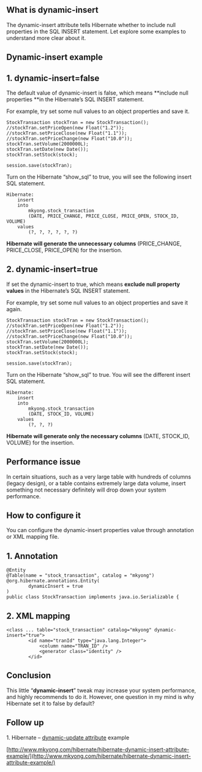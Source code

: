 ## What is dynamic-insert

The dynamic-insert attribute tells Hibernate whether to include null properties in the SQL INSERT statement. Let explore some examples to understand more clear about it.

## Dynamic-insert example

## 1\. dynamic-insert=false

The default value of dynamic-insert is false, which means **include null properties **in the Hibernate’s SQL INSERT statement.

For example, try set some null values to an object properties and save it.

    StockTransaction stockTran = new StockTransaction();
    //stockTran.setPriceOpen(new Float("1.2"));
    //stockTran.setPriceClose(new Float("1.1"));
    //stockTran.setPriceChange(new Float("10.0"));
    stockTran.setVolume(2000000L);
    stockTran.setDate(new Date());
    stockTran.setStock(stock);

    session.save(stockTran);

Turn on the Hibernate “show_sql” to true, you will see the following insert SQL statement.

    Hibernate:
        insert
        into
            mkyong.stock_transaction
            (DATE, PRICE_CHANGE, PRICE_CLOSE, PRICE_OPEN, STOCK_ID, VOLUME)
        values
            (?, ?, ?, ?, ?, ?)

**Hibernate will generate the unnecessary columns** (PRICE_CHANGE, PRICE_CLOSE, PRICE_OPEN) for the insertion.

## 2\. dynamic-insert=true

If set the dynamic-insert to true, which means **exclude null property values** in the Hibernate’s SQL INSERT statement.

For example, try set some null values to an object properties and save it again.

    StockTransaction stockTran = new StockTransaction();
    //stockTran.setPriceOpen(new Float("1.2"));
    //stockTran.setPriceClose(new Float("1.1"));
    //stockTran.setPriceChange(new Float("10.0"));
    stockTran.setVolume(2000000L);
    stockTran.setDate(new Date());
    stockTran.setStock(stock);

    session.save(stockTran);

Turn on the Hibernate “show_sql” to true. You will see the different insert SQL statement.

    Hibernate:
        insert
        into
            mkyong.stock_transaction
            (DATE, STOCK_ID, VOLUME)
        values
            (?, ?, ?)

**Hibernate will generate only the necessary columns** (DATE, STOCK_ID, VOLUME) for the insertion.

## Performance issue

In certain situations, such as a very large table with hundreds of columns (legacy design), or a table contains extremely large data volume, insert something not necessary definitely will drop down your system performance.

## How to configure it

You can configure the dynamic-insert properties value through annotation or XML mapping file.

## 1\. Annotation

    @Entity
    @Table(name = "stock_transaction", catalog = "mkyong")
    @org.hibernate.annotations.Entity(
    		dynamicInsert = true
    )
    public class StockTransaction implements java.io.Serializable {

## 2\. XML mapping

    <class ... table="stock_transaction" catalog="mkyong" dynamic-insert="true">
            <id name="tranId" type="java.lang.Integer">
                <column name="TRAN_ID" />
                <generator class="identity" />
            </id>

## Conclusion

This little “**dynamic-insert**” tweak may increase your system performance, and highly recommends to do it. However, one question in my mind is why Hibernate set it to false by default?

## Follow up

1\. Hibernate – [dynamic-update attribute](http://www.mkyong.com/hibernate/hibernate-dynamic-update-attribute-example/) example

[http://www.mkyong.com/hibernate/hibernate-dynamic-insert-attribute-example/](http://www.mkyong.com/hibernate/hibernate-dynamic-insert-attribute-example/)
